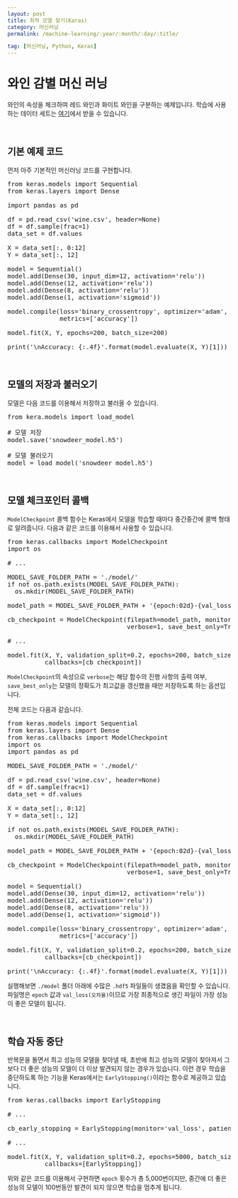 ```yaml
---
layout: post
title: 최적 모델 찾기(Karas)
category: 머신러닝
permalink: /machine-learning/:year/:month/:day/:title/

tag: [머신러닝, Python, Keras]
---
```

# 와인 감별 머신 러닝

와인의 속성을 체크하여 레드 와인과 화이트 와인을 구분하는 예제입니다. 학습에 사용하는 데이터 세트는 [여기](/assets/machine-learning/wine.csv)에서 받을 수 있습니다.

<br>

## 기본 예제 코드

먼저 아주 기본적인 머신러닝 코드를 구현합니다.

<pre class="prettyprint">
from keras.models import Sequential
from keras.layers import Dense

import pandas as pd

df = pd.read_csv('wine.csv', header=None)
df = df.sample(frac=1)
data_set = df.values

X = data_set[:, 0:12]
Y = data_set[:, 12]

model = Sequential()
model.add(Dense(30, input_dim=12, activation='relu'))
model.add(Dense(12, activation='relu'))
model.add(Dense(8, activation='relu'))
model.add(Dense(1, activation='sigmoid'))

model.compile(loss='binary_crossentropy', optimizer='adam',
              metrics=['accuracy'])

model.fit(X, Y, epochs=200, batch_size=200)

print('\nAccuracy: {:.4f}'.format(model.evaluate(X, Y)[1]))
</pre>

<br>

## 모델의 저장과 불러오기

모델은 다음 코드를 이용해서 저장하고 불러올 수 있습니다.

<pre class="prettyprint">
from kera.models import load_model

# 모델 저장
model.save('snowdeer_model.h5')

# 모델 불러오기
model = load_model('snowdeer_model.h5')
</pre>

<br>

## 모델 체크포인터 콜백

`ModelCheckpoint` 콜백 함수는 Keras에서 모델을 학습할 때마다 중간중간에 콜백 형태로 알려줍니다. 다음과 같은 코드를 이용해서 사용할 수 있습니다.

<pre class="prettyprint">
from keras.callbacks import ModelCheckpoint
import os

# ...

MODEL_SAVE_FOLDER_PATH = './model/'
if not os.path.exists(MODEL_SAVE_FOLDER_PATH):
  os.mkdir(MODEL_SAVE_FOLDER_PATH)

model_path = MODEL_SAVE_FOLDER_PATH + '{epoch:02d}-{val_loss:.4f}.hdf5'

cb_checkpoint = ModelCheckpoint(filepath=model_path, monitor='val_loss',
                                verbose=1, save_best_only=True)

# ...

model.fit(X, Y, validation_split=0.2, epochs=200, batch_size=200, verbose=0,
          callbacks=[cb_checkpoint])
</pre>

`ModelCheckpoint`의 속성으로 `verbose`는 해당 함수의 진행 사항의 출력 여부, `save_best_only`는 모델의 정확도가 최고값을 갱신했을 때만 저장하도록 하는 옵션입니다.

전체 코드는 다음과 같습니다.

<pre class="prettyprint">
from keras.models import Sequential
from keras.layers import Dense
from keras.callbacks import ModelCheckpoint
import os
import pandas as pd

MODEL_SAVE_FOLDER_PATH = './model/'

df = pd.read_csv('wine.csv', header=None)
df = df.sample(frac=1)
data_set = df.values

X = data_set[:, 0:12]
Y = data_set[:, 12]

if not os.path.exists(MODEL_SAVE_FOLDER_PATH):
  os.mkdir(MODEL_SAVE_FOLDER_PATH)

model_path = MODEL_SAVE_FOLDER_PATH + '{epoch:02d}-{val_loss:.4f}.hdf5'

cb_checkpoint = ModelCheckpoint(filepath=model_path, monitor='val_loss',
                                verbose=1, save_best_only=True)

model = Sequential()
model.add(Dense(30, input_dim=12, activation='relu'))
model.add(Dense(12, activation='relu'))
model.add(Dense(8, activation='relu'))
model.add(Dense(1, activation='sigmoid'))

model.compile(loss='binary_crossentropy', optimizer='adam',
              metrics=['accuracy'])

model.fit(X, Y, validation_split=0.2, epochs=200, batch_size=200, verbose=0,
          callbacks=[cb_checkpoint])

print('\nAccuracy: {:.4f}'.format(model.evaluate(X, Y)[1]))
</pre>

실행해보면 `./model` 폴더 아래에 수많은 `.hdf5` 파일들이 생겼음을 확인할 수 있습니다. 파일명은 `epoch` 값과 `val_loss(오차율)`이므로 가장 최종적으로 생긴 파일이 가장 성능이 좋은 모델이 됩니다.

<br>

## 학습 자동 중단

반복문을 돌면서 최고 성능의 모델을 찾아낼 때, 초반에 최고 성능의 모델이 찾아져서 그 보다 더 좋은 성능의 모델이 더 이상 발견되지 않는 경우가 있습니다. 이런 경우 학습을 중단하도록 하는 기능을 Keras에서는 `EarlyStopping()`이라는 함수로 제공하고 있습니다. 

<pre class="prettyprint">
from keras.callbacks import EarlyStopping

# ...

cb_early_stopping = EarlyStopping(monitor='val_loss', patience=100)

# ...

model.fit(X, Y, validation_split=0.2, epochs=5000, batch_size=500,
          callbacks=[EarlyStopping])
</pre>

위와 같은 코드를 이용해서 구현하면 `epoch` 횟수가 총 5,000번이지만, 중간에 더 좋은 성능의 모델이 100번동안 발견이 되지 않으면 학습을 멈추게 됩니다.